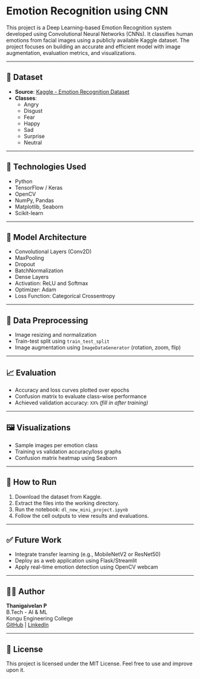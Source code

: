 # Emotion Recognition using CNN

This project is a Deep Learning-based Emotion Recognition system developed using Convolutional Neural Networks (CNNs). It classifies human emotions from facial images using a publicly available Kaggle dataset. The project focuses on building an accurate and efficient model with image augmentation, evaluation metrics, and visualizations.

---

## 📂 Dataset

- **Source**: [Kaggle - Emotion Recognition Dataset](https://www.kaggle.com/datasets/sujaykapadnis/emotion-recognition-dataset)
- **Classes**:
  - Angry
  - Disgust
  - Fear
  - Happy
  - Sad
  - Surprise
  - Neutral

---

## 🚀 Technologies Used

- Python
- TensorFlow / Keras
- OpenCV
- NumPy, Pandas
- Matplotlib, Seaborn
- Scikit-learn

---

## 🧠 Model Architecture

- Convolutional Layers (Conv2D)
- MaxPooling
- Dropout
- BatchNormalization
- Dense Layers
- Activation: ReLU and Softmax
- Optimizer: Adam
- Loss Function: Categorical Crossentropy

---

## 🔁 Data Preprocessing

- Image resizing and normalization
- Train-test split using `train_test_split`
- Image augmentation using `ImageDataGenerator` (rotation, zoom, flip)

---

## 📈 Evaluation

- Accuracy and loss curves plotted over epochs
- Confusion matrix to evaluate class-wise performance
- Achieved validation accuracy: `XX%` *(fill in after training)*

---

## 🖼️ Visualizations

- Sample images per emotion class
- Training vs validation accuracy/loss graphs
- Confusion matrix heatmap using Seaborn

---

## 🧪 How to Run

1. Download the dataset from Kaggle.
2. Extract the files into the working directory.
3. Run the notebook: `dl_new_mini_project.ipynb`
4. Follow the cell outputs to view results and evaluations.

---

## ✅ Future Work

- Integrate transfer learning (e.g., MobileNetV2 or ResNet50)
- Deploy as a web application using Flask/Streamlit
- Apply real-time emotion detection using OpenCV webcam

---

## 👨‍💻 Author

**Thanigaivelan P**  
B.Tech - AI & ML  
Kongu Engineering College  
[GitHub](https://github.com/thanigaivelan2004) | [LinkedIn](https://linkedin.com/in/thanigaivelanp)

---

## 📜 License

This project is licensed under the MIT License. Feel free to use and improve upon it.


